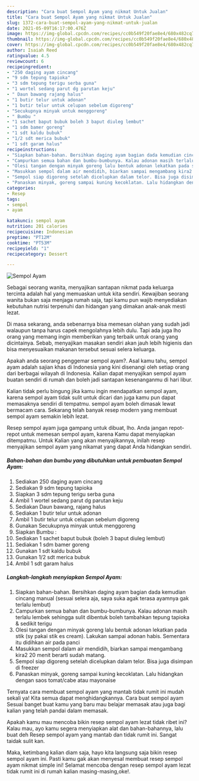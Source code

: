 ```yaml
---
description: "Cara buat Sempol Ayam yang nikmat Untuk Jualan"
title: "Cara buat Sempol Ayam yang nikmat Untuk Jualan"
slug: 1372-cara-buat-sempol-ayam-yang-nikmat-untuk-jualan
date: 2021-05-09T16:17:00.476Z
image: https://img-global.cpcdn.com/recipes/cc0b549f20fae8e4/680x482cq70/sempol-ayam-foto-resep-utama.jpg
thumbnail: https://img-global.cpcdn.com/recipes/cc0b549f20fae8e4/680x482cq70/sempol-ayam-foto-resep-utama.jpg
cover: https://img-global.cpcdn.com/recipes/cc0b549f20fae8e4/680x482cq70/sempol-ayam-foto-resep-utama.jpg
author: Isaiah Reed
ratingvalue: 4.5
reviewcount: 6
recipeingredient:
- "250 daging ayam cincang"
- "9 sdm tepung tapioka"
- "3 sdm tepung terigu serba guna"
- "1 wortel sedang parut dg parutan keju"
- " Daun bawang rajang halus"
- "1 butir telur untuk adonan"
- "1 butir telur untuk celupan sebelum digoreng"
- "Secukupnya minyak untuk menggoreng"
- " Bumbu "
- "1 sachet baput bubuk boleh 3 baput diuleg lembut"
- "1 sdm bamer goreng"
- "1 sdt kaldu bubuk"
- "1/2 sdt merica bubuk"
- "1 sdt garam halus"
recipeinstructions:
- "Siapkan bahan-bahan. Bersihkan daging ayam bagian dada kemudian cincang manual (sesuai selera aja, saya suka agak terasa ayamnya gak terlalu lembut)"
- "Campurkan semua bahan dan bumbu-bumbunya. Kalau adonan masih terlalu lembek sehingga sulit dibentuk boleh tambahkan tepung tapioka &amp; sedikit terigu"
- "Olesi tangan dengan minyak goreng lalu bentuk adonan lekatkan pada stik (sy pakai stik es cream). Lakukan sampai adonan habis. Sementara itu didihkan air pada panci"
- "Masukkan sempol dalam air mendidih, biarkan sampai mengambang kira2 20 menit berarti sudah matang."
- "Sempol siap digoreng setelah dicelupkan dalam telor. Bisa juga disimpan di freezer"
- "Panaskan minyak, goreng sampai kuning kecoklatan. Lalu hidangkan dengan saos tomat/cabe atau mayonaise"
categories:
- Resep
tags:
- sempol
- ayam

katakunci: sempol ayam 
nutrition: 201 calories
recipecuisine: Indonesian
preptime: "PT12M"
cooktime: "PT53M"
recipeyield: "1"
recipecategory: Dessert

---
```



![Sempol Ayam](https://img-global.cpcdn.com/recipes/cc0b549f20fae8e4/680x482cq70/sempol-ayam-foto-resep-utama.jpg)

Sebagai seorang wanita, menyajikan santapan nikmat pada keluarga tercinta adalah hal yang memuaskan untuk kita sendiri. Kewajiban seorang  wanita bukan saja menjaga rumah saja, tapi kamu pun wajib menyediakan kebutuhan nutrisi terpenuhi dan hidangan yang dimakan anak-anak mesti lezat.

Di masa  sekarang, anda sebenarnya bisa memesan olahan yang sudah jadi walaupun tanpa harus capek mengolahnya lebih dulu. Tapi ada juga lho orang yang memang ingin memberikan yang terbaik untuk orang yang dicintainya. Sebab, menyajikan masakan sendiri akan jauh lebih higienis dan bisa menyesuaikan makanan tersebut sesuai selera keluarga. 



Apakah anda seorang penggemar sempol ayam?. Asal kamu tahu, sempol ayam adalah sajian khas di Indonesia yang kini disenangi oleh setiap orang dari berbagai wilayah di Indonesia. Kalian dapat menyajikan sempol ayam buatan sendiri di rumah dan boleh jadi santapan kesenanganmu di hari libur.

Kalian tidak perlu bingung jika kamu ingin mendapatkan sempol ayam, karena sempol ayam tidak sulit untuk dicari dan juga kamu pun dapat memasaknya sendiri di tempatmu. sempol ayam boleh dimasak lewat bermacam cara. Sekarang telah banyak resep modern yang membuat sempol ayam semakin lebih lezat.

Resep sempol ayam juga gampang untuk dibuat, lho. Anda jangan repot-repot untuk memesan sempol ayam, karena Kamu dapat menyiapkan ditempatmu. Untuk Kalian yang akan menyajikannya, inilah resep menyajikan sempol ayam yang nikamat yang dapat Anda hidangkan sendiri.

<!--inarticleads1-->

##### Bahan-bahan dan bumbu yang dibutuhkan untuk pembuatan Sempol Ayam:

1. Sediakan 250 daging ayam cincang
1. Sediakan 9 sdm tepung tapioka
1. Siapkan 3 sdm tepung terigu serba guna
1. Ambil 1 wortel sedang parut dg parutan keju
1. Sediakan  Daun bawang, rajang halus
1. Sediakan 1 butir telur untuk adonan
1. Ambil 1 butir telur untuk celupan sebelum digoreng
1. Gunakan Secukupnya minyak untuk menggoreng
1. Siapkan  Bumbu :
1. Sediakan 1 sachet baput bubuk (boleh 3 baput diuleg lembut)
1. Sediakan 1 sdm bamer goreng
1. Gunakan 1 sdt kaldu bubuk
1. Gunakan 1/2 sdt merica bubuk
1. Ambil 1 sdt garam halus




<!--inarticleads2-->

##### Langkah-langkah menyiapkan Sempol Ayam:

1. Siapkan bahan-bahan. Bersihkan daging ayam bagian dada kemudian cincang manual (sesuai selera aja, saya suka agak terasa ayamnya gak terlalu lembut)
1. Campurkan semua bahan dan bumbu-bumbunya. Kalau adonan masih terlalu lembek sehingga sulit dibentuk boleh tambahkan tepung tapioka &amp; sedikit terigu
1. Olesi tangan dengan minyak goreng lalu bentuk adonan lekatkan pada stik (sy pakai stik es cream). Lakukan sampai adonan habis. Sementara itu didihkan air pada panci
1. Masukkan sempol dalam air mendidih, biarkan sampai mengambang kira2 20 menit berarti sudah matang.
1. Sempol siap digoreng setelah dicelupkan dalam telor. Bisa juga disimpan di freezer
1. Panaskan minyak, goreng sampai kuning kecoklatan. Lalu hidangkan dengan saos tomat/cabe atau mayonaise




Ternyata cara membuat sempol ayam yang mantab tidak rumit ini mudah sekali ya! Kita semua dapat menghidangkannya. Cara buat sempol ayam Sesuai banget buat kamu yang baru mau belajar memasak atau juga bagi kalian yang telah pandai dalam memasak.

Apakah kamu mau mencoba bikin resep sempol ayam lezat tidak ribet ini? Kalau mau, ayo kamu segera menyiapkan alat dan bahan-bahannya, lalu buat deh Resep sempol ayam yang mantab dan tidak rumit ini. Sangat taidak sulit kan. 

Maka, ketimbang kalian diam saja, hayo kita langsung saja bikin resep sempol ayam ini. Pasti kamu gak akan menyesal membuat resep sempol ayam nikmat simple ini! Selamat mencoba dengan resep sempol ayam lezat tidak rumit ini di rumah kalian masing-masing,oke!.

